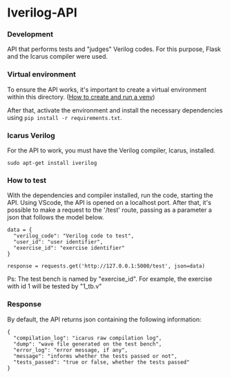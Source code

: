# Iverilog-API

### Development
API that performs tests and "judges" Verilog codes. 
For this purpose, Flask and the Icarus compiler were used.

### Virtual environment
To ensure the API works, it's important to create a virtual environment within this directory. ([How to create and run a venv](https://www.treinaweb.com.br/blog/criando-ambientes-virtuais-para-projetos-python-com-o-virtualenv))

After that, activate the environment and install the necessary dependencies using `pip install -r requirements.txt`.

### Icarus Verilog
For the API to work, you must have the Verilog compiler, Icarus, installed.
```
sudo apt-get install iverilog
```

### How to test
With the dependencies and compiler installed, run the code, starting the API. Using VScode, the API is opened on a localhost port. After that, it's possible to make a request to the '/test' route, passing as a parameter a json that follows the model below.
```
data = {
  "verilog_code": "Verilog code to test",
  "user_id": "user identifier",
  "exercise_id": "exercise identifier"
}

response = requests.get('http://127.0.0.1:5000/test', json=data)
```
Ps: The test bench is named by "exercise_id". For example, the exercise with id 1 will be tested by "1_tb.v"

### Response
By default, the API returns json containing the following information:
```
{
  "compilation_log": "icarus raw compilation log",
  "dump": "wave file generated on the test bench",
  "error_log": "error message, if any",
  "message": "informs whether the tests passed or not",
  "tests_passed": "true or false, whether the tests passed"
}
```